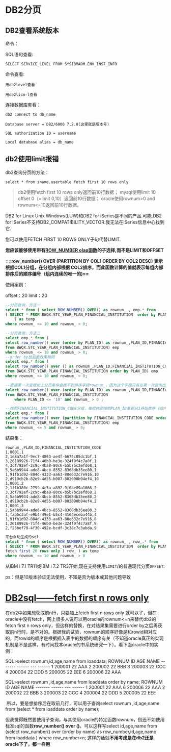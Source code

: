 # DB2分页

## DB2查看系统版本

命令：

SQL语句查看:

`SELECT SERVICE_LEVEL FROM SYSIBMADM.ENV_INST_INFO`

命令查看:

```
用db2level查看

用db2licm-l查看
```

连接数据库套看：

```
db2 connect to db_name

Database server = DB2/6000 7.2.0(这里就是版本号)

SQL authorization ID = username

Local database alias = db_name
```

## db2使用limit报错

db2查询分页的方法：

`select * from sname.usertable fetch first 10 rows only`

> db2使用fetch first 10 rows only返回前10行数据；
> mysql使用limit 10 offset 0（=limit 0,10）返回前10行数据；
> oracle使用rownum>0 and rownum<=10返回前10行数据。

DB2 for Linux Unix Windows(LUW)和DB2 for iSeries是不同的产品.可能,DB2 for iSeries不支持DB2_COMPATIBILITY_VECTOR.我无法在iSeries信息中心找到它.

您可以使用FETCH FIRST 10 ROWS ONLY子句代替LIMIT.

**您应该能够使用带有[ROW_NUMBER olap函数](http://publib.boulder.ibm.com/infocenter/iseries/v5r4/index.jsp?topic=/sqlp/rbafyolap.htm)的子选择,而不是LIMIT和OFFSET**

**==row_number() OVER (PARTITION BY COL1 ORDER BY COL2 DESC) 表示根据COL1分组，在分组内部根据 COL2排序，而此函数计算的值就表示每组内部排序后的顺序编号（组内连续的唯一的)==**

使用案例：

offset：20
limit：20

```sql
--分页查询，方法一
select * from ( select ROW_NUMBER() OVER() as rownum_ , emp.* from
( SELECT * FROM BWQX.STC_YEAR_PLAN_FINANCIAL_INSTITUTION  order by PLAN_ID) emp
    ) as temp
where rownum_ <= 10 and rownum_ > 0;

--分页查询，方法二
select emp.* from (
select row_number() over (order by PLAN_ID) as rownum_,PLAN_ID,FINANCIAL_INSTITUTION_CODE
from BWQX.STC_YEAR_PLAN_FINANCIAL_INSTITUTION) emp
where rownum_ <= 10 and rownum_ > 0;
--order by放后面效果相同
select emp.* from (
select row_number() over () as rownum_,PLAN_ID,FINANCIAL_INSTITUTION_CODE
from BWQX.STC_YEAR_PLAN_FINANCIAL_INSTITUTION order by PLAN_ID) emp
where rownum_ <= 10 and rownum_ > 0;

--直接第一次查就加上分页条件会找不到排序字段rownum_，因为这个字段只有在第一次查询出来结果之后才会生成，所有要嵌套在子查询中
select row_number() over (order by PLAN_ID) as rownum_,PLAN_ID,FINANCIAL_INSTITUTION_CODE
from BWQX.STC_YEAR_PLAN_FINANCIAL_INSTITUTION
    where PLAN_ID <= '10' and rownum_ > 0 ;
```

```sql
--按照FINANCIAL_INSTITUTION_CODE分组，每组内部按照PLAN_ID重新从1开始排序（组内连续的唯一的)，选取每组中的前5条
select emp.* from (
select row_number() over (partition by FINANCIAL_INSTITUTION_CODE order by PLAN_ID) as rownum_,PLAN_ID,FINANCIAL_INSTITUTION_CODE
from BWQX.STC_YEAR_PLAN_FINANCIAL_INSTITUTION) emp
where rownum_ <= 5 and rownum_ > 0;
```

结果集：

```
rownum_,PLAN_ID,FINANCIAL_INSTITUTION_CODE
1,0001,1
2,1e8a7a1f-9ec7-4863-ae4f-6675c05dc1bf,1
3,26189926-71f4-46b0-be3e-324f9f4c7a8f,1
4,3cf792ef-2c9c-4ba8-80c6-b5b7bc2efd68,1
5,5a6b9944-ade8-4bcb-8552-8368db35ee80,1
1,91fb1d92-884d-4333-aa63-80e632c7e916,10
2,d919cb2b-82e9-4d55-b007-802090b94ef4,10
1,0001,2
2,1f1b380c-2799-4c5a-a892-9f0be09a1066,2
3,3cf792ef-2c9c-4ba8-80c6-b5b7bc2efd68,2
4,5a6b9944-ade8-4bcb-8552-8368db35ee80,2
5,d919cb2b-82e9-4d55-b007-802090b94ef4,2
1,0001,3
2,5a6b9944-ade8-4bcb-8552-8368db35ee80,3
1,fab5c3af-e9b4-49e1-b5c4-4164eceba44b,4
1,91fb1d92-884d-4333-aa63-80e632c7e916,8
1,26189926-71f4-46b0-be3e-324f9f4c7a8f,9
2,f23bef79-4f30-492e-bcdf-3c38c7c3abda,9
```



```sql
平台自动生成的sql
select * from ( select ROW_NUMBER() OVER() as rownum_ , row_.* from
( SELECT * FROM BWQX.STC_YEAR_PLAN_FINANCIAL_INSTITUTION  order by PLAN_ID
fetch first 20 rows only ) row_ ) as temp
where rownum_ <= 10 and rownum_ > 0
```



从IBM i 7.1 TR11或IBM i 7.2 TR3开始,现在支持使用`LIMIT`/的普通现代分页`OFFSET`:

ps：但是10版本验证无法使用，不知是否为版本或其他问题导致



# [DB2sql——fetch first n rows only](https://blog.csdn.net/weixin_30672295/article/details/99596455)

在db2中如果想获取前n行，只要加上fetch first n [rows](https://so.csdn.net/so/search?q=rows&spm=1001.2101.3001.7020) only 就可以了，但在oracle中没有fetch，网上很多人说可以用oracle的rownum<=n来替代db2的fetch first n rows only，但这样的替换，在对结果集需要进行order by之后再获取前n行时，是不对的。根据我的试验，rownum的顺序好像是和rowid相对应的，而rowid的顺序是根据插入表中的数据的顺序有关（不知道oracle真正的实现机制是不是这样，有时间找本oracle的书系统研究一下）。看下面oracle中的实例：

SQL>select rownum,id,age,name from loaddata;
     ROWNUM ID     AGE NAME
     ------- ------ --- ------
         1 200001 22   AAA
         2 200002 22   BBB
         3 200003 22   CCC
         4 200004 22 DDD
         5 200005 22   EEE
         6 200006 22   AAA

SQL>select rownum ,id,age,name from loaddata order by name;
     ROWNUM ID     AGE NAME
     ------- ------ --- ------
         1 200001 22   AAA
         6 200006 22   AAA
         2 200002 22   BBB
         3 200003 22   CCC
         4 200004 22   DDD
         5 200005 22   EEE

​    所以，要是想排序后在取前几行，可以用子查询select rownum ,id,age,name from (select * from loaddata order by name);

​    但我觉得既然要使用子查询，与其使用oracle的特定函数rownum，倒还不如使用标准sql的函数**row_number() over ()**。可以这样写select id,age,name from (select row_number() over (order by name) as row_number,id,age,name from loaddata ) where row_number<n; 这样的话就**不用考虑是在db2还是oracle下了，都一样用**
